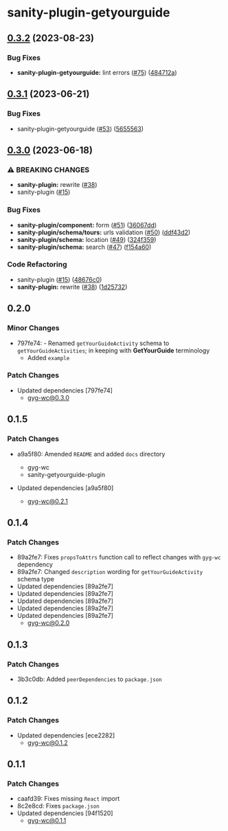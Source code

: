 # sanity-plugin-getyourguide

## [0.3.2](https://github.com/theisel/getyourguide/compare/sanity-plugin-getyourguide@0.3.1...sanity-plugin-getyourguide@0.3.2) (2023-08-23)


### Bug Fixes

* **sanity-plugin-getyourguide:** lint errors ([#75](https://github.com/theisel/getyourguide/issues/75)) ([484712a](https://github.com/theisel/getyourguide/commit/484712a79fe1ad7afb0fdcda03cd599703d11955))

## [0.3.1](https://github.com/theisel/getyourguide/compare/sanity-plugin-getyourguide@0.3.0...sanity-plugin-getyourguide@0.3.1) (2023-06-21)

### Bug Fixes

- sanity-plugin-getyourguide ([#53](https://github.com/theisel/getyourguide/issues/53)) ([5655563](https://github.com/theisel/getyourguide/commit/5655563cc7b28aa782b22da6b846a1c3418fdd45))

## [0.3.0](https://github.com/theisel/getyourguide/compare/sanity-plugin-getyourguide@0.2.0...sanity-plugin-getyourguide@0.3.0) (2023-06-18)

### ⚠ BREAKING CHANGES

- **sanity-plugin:** rewrite ([#38](https://github.com/theisel/getyourguide/issues/38))
- sanity-plugin ([#15](https://github.com/theisel/getyourguide/issues/15))

### Bug Fixes

- **sanity-plugin/component:** form ([#51](https://github.com/theisel/getyourguide/issues/51)) ([36067dd](https://github.com/theisel/getyourguide/commit/36067dd612c6012d9a73f8382b2c52833b57e2a1))
- **sanity-plugin/schema/tours:** urls validation ([#50](https://github.com/theisel/getyourguide/issues/50)) ([ddf43d2](https://github.com/theisel/getyourguide/commit/ddf43d2001c54fe3432338849928d0fa0d6e5218))
- **sanity-plugin/schema:** location ([#49](https://github.com/theisel/getyourguide/issues/49)) ([324f359](https://github.com/theisel/getyourguide/commit/324f359245a130cffbcf390bca81cbfde045b1a0))
- **sanity-plugin/schema:** search ([#47](https://github.com/theisel/getyourguide/issues/47)) ([f154a60](https://github.com/theisel/getyourguide/commit/f154a6036fb81b36456d518d591107657a26d307))

### Code Refactoring

- sanity-plugin ([#15](https://github.com/theisel/getyourguide/issues/15)) ([48676c0](https://github.com/theisel/getyourguide/commit/48676c0d7744b7a8d43200628525f7200d16ed34))
- **sanity-plugin:** rewrite ([#38](https://github.com/theisel/getyourguide/issues/38)) ([1d25732](https://github.com/theisel/getyourguide/commit/1d25732de575db70426abe807b3494b077faf24c))

## 0.2.0

### Minor Changes

- 797fe74: - Renamed `getYourGuideActivity` schema to `getYourGuideActivities`; in keeping with **GetYourGuide** terminology
  - Added `example`

### Patch Changes

- Updated dependencies [797fe74]
  - gyg-wc@0.3.0

## 0.1.5

### Patch Changes

- a9a5f80: Amended `README` and added `docs` directory

  - gyg-wc
  - sanity-getyourguide-plugin

- Updated dependencies [a9a5f80]
  - gyg-wc@0.2.1

## 0.1.4

### Patch Changes

- 89a2fe7: Fixes `propsToAttrs` function call to reflect changes with `gyg-wc` dependency
- 89a2fe7: Changed `description` wording for `getYourGuideActivity` schema type
- Updated dependencies [89a2fe7]
- Updated dependencies [89a2fe7]
- Updated dependencies [89a2fe7]
- Updated dependencies [89a2fe7]
- Updated dependencies [89a2fe7]
  - gyg-wc@0.2.0

## 0.1.3

### Patch Changes

- 3b3c0db: Added `peerDependencies` to `package.json`

## 0.1.2

### Patch Changes

- Updated dependencies [ece2282]
  - gyg-wc@0.1.2

## 0.1.1

### Patch Changes

- caafd39: Fixes missing `React` import
- 8c2e8cd: Fixes `package.json`
- Updated dependencies [94f1520]
  - gyg-wc@0.1.1
